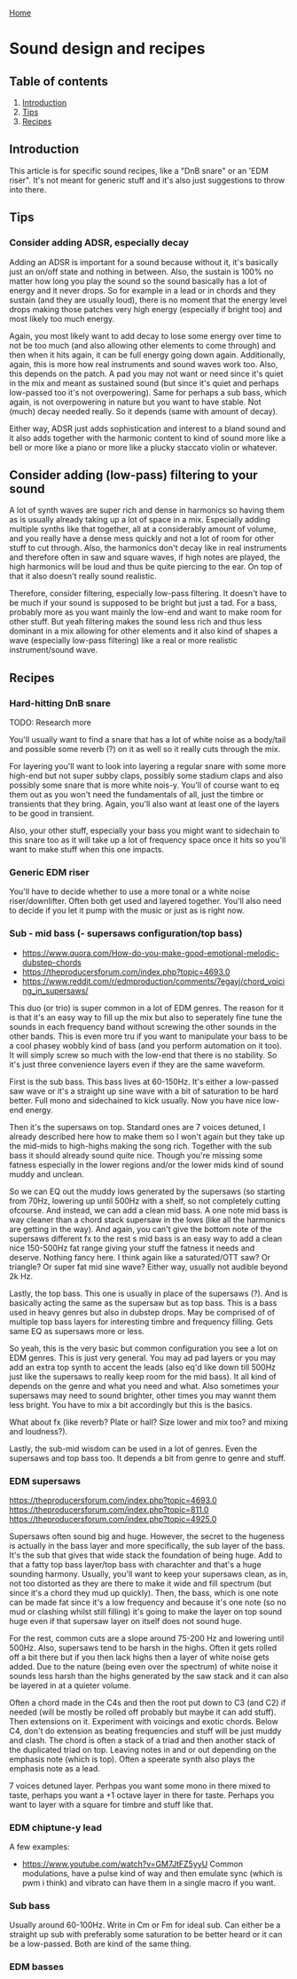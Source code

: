 [Home](index.md)

# Sound design and recipes
## Table of contents
1. [Introduction](#introduction)
2. [Tips](#tips)
3. [Recipes](#recipes)

## Introduction
This article is for specific sound recipes, like a "DnB snare" or an 'EDM riser". It's not meant for generic stuff and it's also just suggestions to throw into there.

## Tips
### Consider adding ADSR, especially decay
Adding an ADSR is important for a sound because without it, it's basically just an on/off state and nothing in between. Also, the sustain is 100% no matter how long you play the sound so the sound basically has a lot of energy and it never drops. So for example in a lead or in chords and they sustain (and they are usually loud), there is no moment that the energy level drops making those patches very high energy (especially if bright too) and most likely too much energy. 

Again, you most likely want to add decay to lose some energy over time to not be too much (and also allowing other elements to come through) and then when it hits again, it can be full energy going down again. Additionally, again, this is more how real instruments and sound waves work too. Also, this depends on the patch. A pad you may not want or need since it's quiet in the mix and meant as sustained sound (but since it's quiet and perhaps low-passed too it's not overpowering). Same for perhaps a sub bass, which again, is not overpowering in nature but you want to have stable. Not (much) decay needed really. So it depends (same with amount of decay).

Either way, ADSR just adds sophistication and interest to a bland sound and it also adds together with the harmonic content to kind of sound more like a bell or more like a piano or more like a plucky staccato violin or whatever.

## Consider adding (low-pass) filtering to your sound
A lot of synth waves are super rich and dense in harmonics so having them as is usually already taking up a lot of space in a mix. Especially adding multiple synths like that together, all at a considerably amount of volume, and you really have a dense mess quickly and not a lot of room for other stuff to cut through. Also, the harmonics don't decay like in real instruments and therefore often in saw and square waves, if high notes are played, the high harmonics will be loud and thus be quite piercing to the ear. On top of that it also doesn't really sound realistic.

Therefore, consider filtering, especially low-pass filtering. It doesn't have to be much if your sound is supposed to be bright but just a tad. For a bass, probably more as you want mainly the low-end and want to make room for other stuff. But yeah filtering makes the sound less rich and thus less dominant in a mix allowing for other elements and it also kind of shapes a wave (especially low-pass filtering) like a real or more realistic instrument/sound wave.

## Recipes
### Hard-hitting DnB snare
TODO: Research more

You'll usually want to find a snare that has a lot of white noise as a body/tail and possible some reverb (?) on it as well so it really cuts through the mix.

For layering you'll want to look into layering a regular snare with some more high-end but not super subby claps, possibly some stadium claps and also possibly some snare that is more white nois-y. You'll of course want to eq them out as you won't need the fundamentals of all, just the timbre or transients that they bring. Again, you'll also want at least one of the layers to be good in transient.

Also, your other stuff, especially your bass you might want to sidechain to this snare too as it will take up a lot of frequency space once it hits so you'll want to make stuff when this one impacts.

### Generic EDM riser
You'll have to decide whether to use a more tonal or a white noise riser/downlifter. Often both get used and layered together. You'll also need to decide if you let it pump with the music or just as is right now.

### Sub - mid bass (- supersaws configuration/top bass)
- https://www.quora.com/How-do-you-make-good-emotional-melodic-dubstep-chords
- https://theproducersforum.com/index.php?topic=4693.0
- https://www.reddit.com/r/edmproduction/comments/7egayj/chord_voicing_in_supersaws/

This duo (or trio) is super common in a lot of EDM genres. The reason for it is that it's an easy way to fill up the mix but also to seperately fine tune the sounds in each frequency band without screwing the other sounds in the other bands. This is even more tru if you want to manipulate your bass to be a cool phasey wobbly kind of bass (and you perform automation on it too). It will simply screw so much with the low-end that there is no stability. So it's just three convenience layers even if they are the same waveform.

First is the sub bass. This bass lives at 60-150Hz. It's either a low-passed saw wave or it's a straight up sine wave with a bit of saturation to be hard better. Full mono and sidechained to kick usually. Now you have nice low-end energy.

Then it's the supersaws on top. Standard ones are 7 voices detuned, I already described here how to make them so  I won't again but they take up the mid-mids to high-highs making the song rich. Together with the sub bass it should already sound quite nice. Though you're missing some fatness especially in the lower regions and/or the lower mids kind of sound muddy and unclean.

So we can EQ out the muddy lows generated by the supersaws (so starting from 70Hz, lowering up until 500Hz with a shelf, so not completely cutting ofcourse. And instead, we can add a clean mid bass. A one note mid bass is way cleaner than a chord stack supersaw in the lows (like all the harmonics are getting in the way). And again, you can't give the bottom note of the supersaws different fx to the rest s mid bass is an easy way to add a clean nice 150-500Hz fat range giving your stuff the fatness it needs and deserve. Nothing fancy here. I think again like a saturated/OTT saw? Or triangle? Or super fat mid sine wave? Either way, usually not audible beyond 2k Hz.

Lastly, the top bass. This one is usually in place of the supersaws (?). And is basically acting the same as the supersaw but as top bass. This is a bass used in heavy genres but also in dubstep drops. May be comprised of of multiple top bass layers for interesting timbre and frequency filling. Gets same EQ as supersaws more or less.

So yeah, this is the very basic but common configuration you see a lot on EDM genres. This is just very general. You may ad pad layers or you may add an extra top synth to accent the leads (also eq'd like down till 500Hz just like the supersaws to really keep room for the mid bass). It all kind of depends on the genre and what you need and what. Also sometimes your supersaws may need to sound brighter, other times you may wannt them less bright. You have to mix a bit accordingly but this is the basics. 

What about fx (like reverb? Plate or hall? Size lower and mix too? and mixing and loudness?).

Lastly, the sub-mid wisdom can be used in a lot of genres. Even the supersaws and top bass too. It depends a bit from genre to genre and stuff.

### EDM supersaws
https://theproducersforum.com/index.php?topic=4693.0
https://theproducersforum.com/index.php?topic=811.0
https://theproducersforum.com/index.php?topic=4925.0

Supersaws often sound big and huge. However, the secret to the hugeness is actually in the bass layer and more specifically, the sub layer of the bass. It's the sub that gives that wide stack the foundation of being huge. Add to that a fatty top bass layer/top bass with charachter and that's a huge sounding harmony. Usually, you'll want to keep your supersaws clean, as in, not too distorted as they are there to make it wide and fill spectrum (but since it's a chord they mud up quickly). Then, the bass, which is one note can be made fat since it's a low frequency and because it's one note (so no mud or clashing whilst still filling) it's going to make the layer on top sound huge even if that supersaw layer on itself does not sound huge.

For the rest, common cuts are a slope around 75-200 Hz and lowering until 500Hz. Also, supersaws tend to be harsh in the highs. Often it gets rolled off a bit there but if you then lack highs then a layer of white noise gets added. Due to the nature (being even over the spectrum) of white noise it sounds less harsh than the highs generated by the saw stack and it can also be layered in at a quieter volume.

Often a chord made in the C4s and then the root put down to C3 (and C2) if needed (will be mostly be rolled off probably but maybe it can add stuff). Then extensions on it. Experiment with voicings and exotic chords. Below C4, don't do extension as beating frequencies and stuff will be just muddy and clash. The chord is often a stack of a triad and then another stack of the duplicated triad on top. Leaving notes in and or out depending on the emphasis note (which is top). Often a speerate synth also plays the emphasis note as a lead.

7 voices detuned layer. Perhpas you want some mono in there mixed to taste, perhaps you want a +1 octave layer in there for taste. Perhaps you want to layer with a square for timbre and stuff like that.

### EDM chiptune-y lead
A few examples:
  - https://www.youtube.com/watch?v=GM7JtFZ5yyU
Common modulations, have a pulse kind of way and then emulate sync (which is pwm i think) and vibrato can have them in a single macro if you want.

### Sub bass
Usually around 60-100Hz. Write in Cm or Fm for ideal sub. Can either be a straight up sub with preferably some saturation to be better heard or it can be a low-passed. Both are kind of the same thing.

### EDM basses
